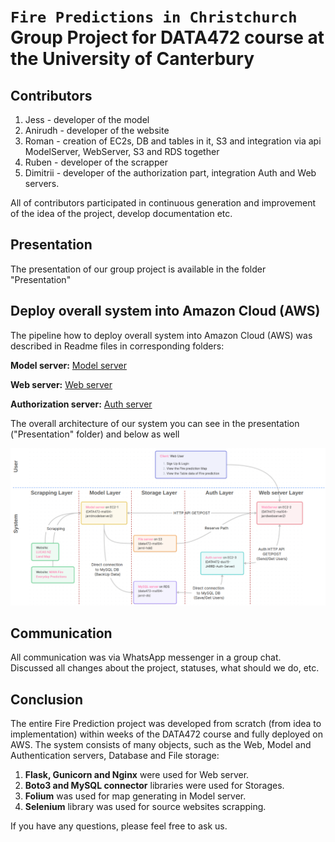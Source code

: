 # `Fire Predictions in Christchurch` Group Project for DATA472 course at the University of Canterbury

## Contributors

1. Jess - developer of the model
2. Anirudh - developer of the website
3. Roman - creation of EC2s, DB and tables in it, S3 and integration via api ModelServer, WebServer, S3 and RDS together
4. Ruben - developer of the scrapper
5. Dimitrii - developer of the authorization part, integration Auth and Web servers.

All of contributors participated in continuous generation and improvement of the idea of the project, develop documentation etc.

## Presentation

The presentation of our group project is available in the folder "Presentation"


## Deploy overall system into Amazon Cloud (AWS)

The pipeline how to deploy overall system into Amazon Cloud (AWS) was described in Readme files in corresponding folders:

**Model server:** [Model server](./src/iFireTrackerModel/README.md)

**Web server:** [Web server](./src/iFireTrackerWeb/README.md)

**Authorization server:** [Auth server](./src/auth/README.md)


The overall architecture of our system you can see in the presentation ("Presentation" folder) and below as well

![Architecture](./src/iFireTrackerWeb/images_for_readme/architecture.png)

## Communication

All communication was via WhatsApp messenger in a group chat. Discussed all changes about the project, statuses, what should we do, etc.


## Conclusion

The entire Fire Prediction project was developed from scratch (from idea to implementation) within weeks of the DATA472 course and fully deployed on AWS. The system consists of many objects, such as the Web, Model and Authentication servers, Database and File storage:

1. **Flask, Gunicorn and Nginx** were used for Web server. 
2. **Boto3 and MySQL connector** libraries were used for Storages. 
3. **Folium** was used for map generating in Model server. 
4. **Selenium** library was used for source websites scrapping. 

If you have any questions, please feel free to ask us.